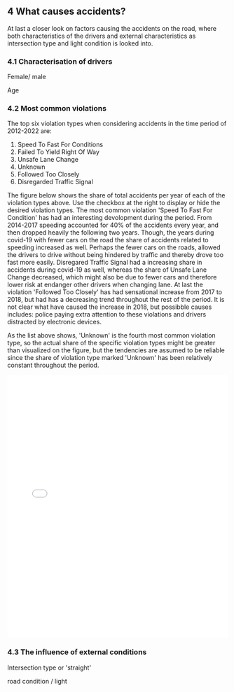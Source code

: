 ## 4 What causes accidents?
At last a closer look on factors causing the accidents on the road, where both characteristics of the drivers and external characteristics as intersection type and light condition is looked into. 

### 4.1 Characterisation of drivers

Female/ male

Age

### 4.2 Most common violations

The top six violation types when considering accidents in the time period of 2012-2022 are:
1. Speed To Fast For Conditions
2. Failed To Yield Right Of Way
3. Unsafe Lane Change
4. Unknown
5. Followed Too Closely
6. Disregarded Traffic Signal

The figure below shows the share of total accidents per year of each of the violation types above. Use the checkbox at the right to display or hide the desired violation types. The most common violation 'Speed To Fast For Condition' has had an interesting devolopment during the period. From 2014-2017 speeding accounted for 40% of the accidents every year, and then dropped heavily the following two years. Though, the years during covid-19 with fewer cars on the road the share of accidents related to speeding increased as well. Perhaps the fewer cars on the roads, allowed the drivers to drive without being hindered by traffic and thereby drove too fast more easily. Disregared Traffic Signal had a increasing share in accidents during covid-19 as well, whereas the share of Unsafe Lane Change decreased, which might also be due to fewer cars and therefore lower risk at endanger other drivers when changing lane. At last the violation 'Followed Too Closely' has had sensational increase from 2017 to 2018, but had has a decreasing trend throughout the rest of the period. It is not clear what have caused the increase in 2018, but possibble causes includes: police paying extra attention to these violations and drivers distracted by electronic devices.

As the list above shows, 'Unknown' is the fourth most common violation type, so the actual share of the specific violation types might be greater than visualized on the figure, but the tendencies are assumed to be reliable since the share of violation type marked 'Unknown' has been relatively constant throughout the period.

<iframe src="contents/ViolationType_interactive.html"
    sandbox="allow-same-origin allow-scripts"
    width="100%"
    height="600"
    scrolling="no"
    seamless="seamless"
    frameborder="0">
</iframe>

### 4.3 The influence of external conditions
Intersection type or 'straight'

road condition / light